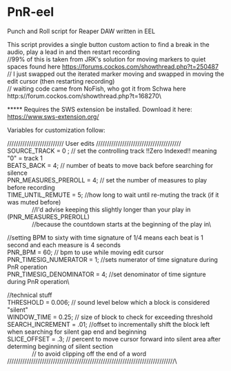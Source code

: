 # PnR-eel
Punch and Roll script for Reaper DAW written in EEL

This script provides a single button custom action to find a break in the audio, play a lead in and then restart recording\
//99% of this is taken from JRK's solution for moving markers to quiet spaces found here https://forums.cockos.com/showthread.php?t=250487 \
// I just swapped out the iterated marker moving and swapped in moving the edit cursor (then restarting recording)\
// waiting code came from NoFish, who got it from Schwa here http:s//forum.cockos.com/showthread.php?t=168270\

***** Requires the  SWS extension be installed. Download it here: https://www.sws-extension.org/

Variables for customization follow:

////////////////////////// User edits ///////////////////////////////////////\
SOURCE_TRACK = 0 ; // set the controlling track !!Zero Indexed!! meaning "0" = track 1\
BEATS_BACK = 4; // number of beats to move back before searching for silence\
PNR_MEASURES_PREROLL = 4; // set the number of measures to play before recording\
TIME_UNTIL_REMUTE = 5; //how long to wait until re-muting the track (if it was muted before)\
 <code>&emsp;&emsp;&emsp;&emsp;&emsp;&emsp;&emsp;&emsp;</code>//I'd advise keeping this slightly longer than your play in (PNR_MEASURES_PREROLL)\
 <code>&emsp;&emsp;&emsp;&emsp;&emsp;&emsp;&emsp;&emsp;</code>//because the countdown starts at the beginning of the play in\

//setting BPM to sixty with time signature of 1/4 means each beat is 1 second and each measure is 4 seconds\
PNR_BPM = 60; // bpm to use while moving edit cursor\
PNR_TIMESIG_NUMERATOR = 1; //sets numerator of time signature during PnR operation\
PNR_TIMESIG_DENOMINATOR = 4; //set denominator of time signture during PnR operation\

//technical stuff\
THRESHOLD = 0.006;  // sound level below which a block is considered "silent"\
WINDOW_TIME = 0.25; // size of block to check for exceeding threshold\
SEARCH_INCREMENT = .01; //offset to incrementally shift the block left when searching for silent gap end and beginning\
SLICE_OFFSET = .3; // percent to move cursor forward into silent area after determing beginning of silent section\
 <code>&emsp;&emsp;&emsp;&emsp;&emsp;&emsp;&emsp;&emsp;</code>// to avoid clipping off the end of a word\
/////////////////////////////////////////////////////////////////////////////\
